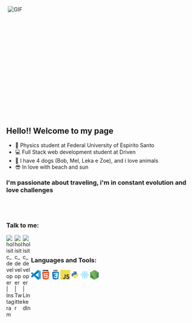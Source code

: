 
<img align="right" alt="GIF" src="https://c.tenor.com/2fXbn6Xtt0UAAAAC/software-software-development.gif" width="500" height="320" />

## Hello!! Welcome to my page

- 🔭 Physics student at Federal University of Espirito Santo
- 💻 Full Stack web development student at Driven
- 🐶 I have 4 dogs (Bob, Mel, Leka e Zoe), and i love animals
- 😎 In love with beach and sun

### I'm passionate about traveling, i'm in constant evolution and love challenges

<br>
<br>

### Talk to me:


[<img align="left" alt="holisitc_developer | Instagram" width="22px" src="https://cdn.jsdelivr.net/npm/simple-icons@3.13.0/icons/instagram.svg" />][instagram]

[<img align="left" alt="holisitc_developer | Twitter" width="22px" src="https://cdn.jsdelivr.net/npm/simple-icons@3.13.0/icons/twitter.svg" />][twitter]

[<img align="left" alt="holisitc_developer | LinkedIn" width="22px" src="https://cdn.jsdelivr.net/npm/simple-icons@v3/icons/linkedin.svg" />][linkedin]

<br>
<br>

### Languages and Tools:

<img align="left" alt="Visual Studio Code" width="26px" src="https://raw.githubusercontent.com/github/explore/80688e429a7d4ef2fca1e82350fe8e3517d3494d/topics/visual-studio-code/visual-studio-code.png" />
<img align="left" alt="HTML5" width="26px" src="https://raw.githubusercontent.com/github/explore/80688e429a7d4ef2fca1e82350fe8e3517d3494d/topics/html/html.png" />
<img align="left" alt="CSS3" width="26px" src="https://raw.githubusercontent.com/github/explore/80688e429a7d4ef2fca1e82350fe8e3517d3494d/topics/css/css.png" />
<img align="left" alt="JavaScript" width="26px" src="https://raw.githubusercontent.com/github/explore/80688e429a7d4ef2fca1e82350fe8e3517d3494d/topics/javascript/javascript.png" />
<img align="left" alt="python" width="26px" src="https://raw.githubusercontent.com/github/explore/80688e429a7d4ef2fca1e82350fe8e3517d3494d/topics/python/python.png" />
<img align="left" alt="React" width="26px" src="https://raw.githubusercontent.com/github/explore/80688e429a7d4ef2fca1e82350fe8e3517d3494d/topics/react/react.png" />
<img align="left" alt="Node.js" width="26px" src="https://raw.githubusercontent.com/github/explore/80688e429a7d4ef2fca1e82350fe8e3517d3494d/topics/nodejs/nodejs.png" />

<br>
<br>

[instagram]: https://www.instagram.com/mattgueler/
[linkedin]: https://www.linkedin.com/in/mateus-gueler-machado-2021/
[twitter]: https://twitter.com/teusgueler
